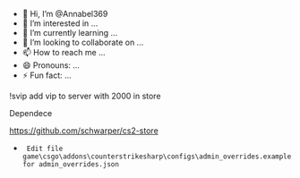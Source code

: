 - 👋 Hi, I’m @Annabel369
- 👀 I’m interested in ...
- 🌱 I’m currently learning ...
- 💞️ I’m looking to collaborate on ...
- 📫 How to reach me ...
- 😄 Pronouns: ...
- ⚡ Fun fact: ...

!svip 
add vip to server with 2000 in store


Dependece 

https://github.com/schwarper/cs2-store

-      Edit file game\csgo\addons\counterstrikesharp\configs\admin_overrides.example.json for admin_overrides.json



<!---
Annabel369/Annabel369 is a ✨ special ✨ repository because its `README.md` (this file) appears on your GitHub profile.
You can click the Preview link to take a look at your changes.
--->
